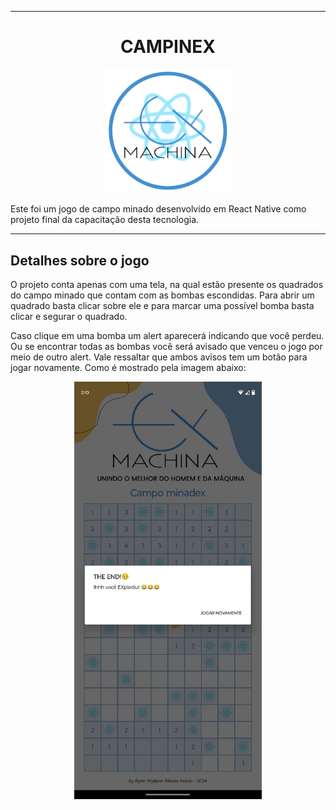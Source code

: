 <hr>

<div align="center">
    <h1>CAMPINEX</h1>
    <img src="./assets/images/logex.png" alt="Logo do Jogo" width="200">
</div>

Este foi um jogo de campo minado desenvolvido em React Native como projeto final da capacitação desta tecnologia.

<hr>

## Detalhes sobre o jogo

O projeto conta apenas com uma tela, na qual estão presente os quadrados do campo minado que contam com as bombas escondidas. Para abrir um quadrado basta clicar sobre ele e para marcar uma possível bomba basta clicar e segurar o quadrado.

Caso clique em uma bomba um alert aparecerá indicando que você perdeu. Ou se encontrar todas as bombas você será avisado que venceu o jogo por meio de outro alert. Vale ressaltar que ambos avisos tem um botão para jogar novamente. Como é mostrado pela imagem abaixo:

<div align="center">
   <img src="./assets/images/front.png" alt="Tela principal do jogo com a logo do Ex Machina e os quadrados do campo minado" width="300">
</dvi>
